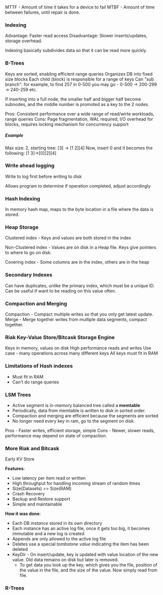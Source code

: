 MTTF - Amount of time it takes for a device to fail
MTBF - Amount of time between failures, until repair is done.

### Indexing

Advantage: Faster read access
Disadvantage: Slower inserts/updates, storage overhead.

Indexing basically subdivides data so that it can be read more quickly.

### B-Trees

Keys are sorted, enabling efficient range queries
Organizes DB into fixed size blocks
Each child (block) is responsible for a range of keys
Can "sub branch": for example, to find 257 in 0-500 you may go - 0-500 &rarr; 200-299 &rarr; 240-259 etc.

If inserting into a full node, the smaller half and bigger half become subnodes, and the middle number is promoted as a key to the 2 nodes.

Pros: Consistent performance over a wide range of read/wirte workloads, range queries
Cons: Page fragmentation, WAL required, I/O overhead for blocks, requires locking mechanism for concurrency support

##### Example

Max size: 2, starting tree:
	[3] -> [1 2][4]
Now, insert 0 and it becomes the following:
[1 3]->[0][2][4]

### Write ahead logging

Write to log first before writing to disk

Allows program to determine if operation completed, adjust accordingly

### Hash Indexing

In  memory hash  map, maps to the byte location in a file where the data is stored.

### Heap Storage

Clustered index - Keys and values are both stored in the index

Non-Clustered index - Values are on disk in a Heap file. Keys give pointers to where to go on disk.

Covering index - Some columns are in the index, others are in the heap

### Secondary Indexes

Can have duplicates, unlike the primary index, which must be a unique ID. Can be useful if want to be reading on this value often.

### Compaction and Merging

Compaction - Compact multiple writes so that you only get latest update.
Merge - Merge together writes from multiple data segments, compact together.

### Riak Key-Value Store/Bitcask Storage Engine

Keys in memory, values on disk
High performance reads and writes
Use case - many operations across many different keys
All keys must fit in RAM

### Limitations of Hash indexes

* Must fit in RAM
* Can't do range queries

### LSM Trees

* Active segment is in-memory balanced tree called a **memtable**
* Periodically, data from memtable is written to disk in sorted order.
* Compaction and merging are efficient because the segments are sorted
* No longer need every key in ram, go to the segment on disk.


Pros - Faster writes, efficient storage, simple
Cons - Newer, slower reads, performance may depend on state of compaction.

### More Riak and Bitcask

Early KV Store

**Features**:
* Low latency per item read or written
* High throughput for handling incoming stream of random itmes
* Size(Datasets) >> Size(RAM)
* Crash Recovery
* Backup and Restore support
* Simple and maintainable

**How it was done**:
* Each DB *instance* stored in its own directory
* Each instance has an active log file, once it gets too big, it becomes immutable and a new log is created
* Appends are only allowed to the active log file
* Deletes use a special *tombstone value* indicating the item has been deleted
* KeyDir - On insert/update, key is updated with value location of the new value. Old data remains on disk but later is removed.
	* To get data you look up the key, which gives you the file, position of the value in the file, and the size of the value. Now simply read from file.

### R-Trees



